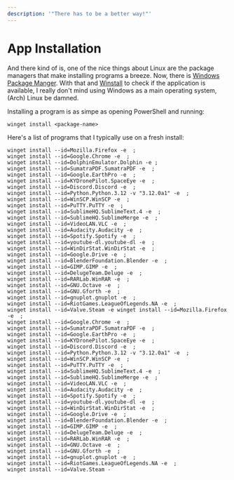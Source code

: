 ```yaml
---
description: '"There has to be a better way!"'
---
```


# App Installation

And there kind of is, one of the nice things about Linux are the package managers that make installing programs a breeze. Now, there is [Windows Package Manger](https://learn.microsoft.com/en-us/windows/package-manager/winget/). With that and [Winstall](https://winstall.app/) to check if the application is available, I really don't mind using Windows as a main operating system, (Arch) Linux be damned.

Installing a program is as simpe as opening PowerShell and running:

```shell
winget install <package-name>
```

Here's a list of programs that I typically use on a fresh install:&#x20;

```
winget install --id=Mozilla.Firefox -e  ;
winget install --id=Google.Chrome -e  ;
winget install --id=DolphinEmulator.Dolphin -e ;
winget install --id=SumatraPDF.SumatraPDF -e  ;
winget install --id=Google.EarthPro -e  ;
winget install --id=KYDronePilot.SpaceEye -e  ;
winget install --id=Discord.Discord -e  ;
winget install --id=Python.Python.3.12 -v "3.12.0a1" -e  ;
winget install --id=WinSCP.WinSCP -e  ;
winget install --id=PuTTY.PuTTY -e  ;
winget install --id=SublimeHQ.SublimeText.4 -e  ;
winget install --id=SublimeHQ.SublimeMerge -e  ;
winget install --id=VideoLAN.VLC -e  ;
winget install --id=Audacity.Audacity -e  ;
winget install --id=Spotify.Spotify -e  ;
winget install --id=youtube-dl.youtube-dl -e  ;
winget install --id=WinDirStat.WinDirStat -e  ;
winget install --id=Google.Drive -e  ;
winget install --id=BlenderFoundation.Blender -e  ;
winget install --id=GIMP.GIMP -e  ;
winget install --id=DelugeTeam.Deluge -e  ;
winget install --id=RARLab.WinRAR -e  ;
winget install --id=GNU.Octave -e  ;
winget install --id=GNU.Gforth -e  ;
winget install --id=gnuplot.gnuplot -e  ;
winget install --id=RiotGames.LeagueOfLegends.NA -e  ;
winget install --id=Valve.Steam -e winget install --id=Mozilla.Firefox -e  ;
winget install --id=Google.Chrome -e  ;
winget install --id=SumatraPDF.SumatraPDF -e  ;
winget install --id=Google.EarthPro -e  ;
winget install --id=KYDronePilot.SpaceEye -e  ;
winget install --id=Discord.Discord -e  ;
winget install --id=Python.Python.3.12 -v "3.12.0a1" -e  ;
winget install --id=WinSCP.WinSCP -e  ;
winget install --id=PuTTY.PuTTY -e  ;
winget install --id=SublimeHQ.SublimeText.4 -e  ;
winget install --id=SublimeHQ.SublimeMerge -e  ;
winget install --id=VideoLAN.VLC -e  ;
winget install --id=Audacity.Audacity -e  ;
winget install --id=Spotify.Spotify -e  ;
winget install --id=youtube-dl.youtube-dl -e  ;
winget install --id=WinDirStat.WinDirStat -e  ;
winget install --id=Google.Drive -e  ;
winget install --id=BlenderFoundation.Blender -e  ;
winget install --id=GIMP.GIMP -e  ;
winget install --id=DelugeTeam.Deluge -e  ;
winget install --id=RARLab.WinRAR -e  ;
winget install --id=GNU.Octave -e  ;
winget install --id=GNU.Gforth -e  ;
winget install --id=gnuplot.gnuplot -e  ;
winget install --id=RiotGames.LeagueOfLegends.NA -e  ;
winget install --id=Valve.Steam -
```

